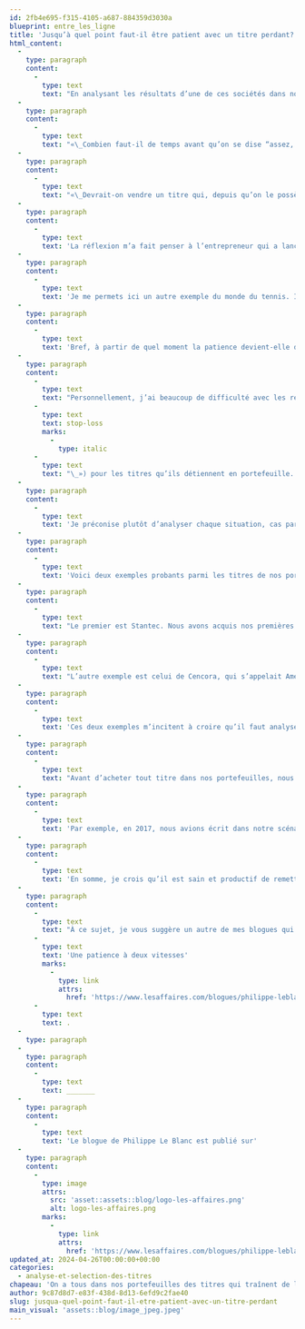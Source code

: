 ```yaml
---
id: 2fb4e695-f315-4105-a687-884359d3030a
blueprint: entre_les_ligne
title: 'Jusqu’à quel point faut-il être patient avec un titre perdant?'
html_content:
  -
    type: paragraph
    content:
      -
        type: text
        text: "En analysant les résultats d’une de ces sociétés dans notre portefeuille, je me suis posé ces questions\_:"
  -
    type: paragraph
    content:
      -
        type: text
        text: "«\_Combien faut-il de temps avant qu’on se dise “assez, c’est assez”?\_»"
  -
    type: paragraph
    content:
      -
        type: text
        text: "«\_Devrait-on vendre un titre qui, depuis qu’on le possède, n’a rien fait pendant une période de deux, trois, cinq ans?\_»"
  -
    type: paragraph
    content:
      -
        type: text
        text: 'La réflexion m’a fait penser à l’entrepreneur qui a lancé son entreprise et qui éprouve encore de la misère à réaliser des profits après deux, trois, voire cinq ans. Quand devrait-il se rendre à l’évidence et abandonner avant d’être forcé de le faire?'
  -
    type: paragraph
    content:
      -
        type: text
        text: 'Je me permets ici un autre exemple du monde du tennis. Il est notoirement difficile de percer le top 100 mondial au tennis. Pourtant, la majorité des joueurs (et joueuses) qui ne parviennent pas à ce niveau auront de la difficulté à autofinancer leur carrière. Quand un joueur dont le classement s’approche du top 100 devrait-il conclure qu’il a fait son bout de chemin et qu’un changement de carrière est de mise?'
  -
    type: paragraph
    content:
      -
        type: text
        text: 'Bref, à partir de quel moment la patience devient-elle de l’entêtement?'
  -
    type: paragraph
    content:
      -
        type: text
        text: "Personnellement, j’ai beaucoup de difficulté avec les recettes qu’on applique sans réfléchir, automatiquement. Je sais par exemple que nombre d’investisseurs placent des ordres de vente sur baisse («\_"
      -
        type: text
        text: stop-loss
        marks:
          -
            type: italic
      -
        type: text
        text: "\_») pour les titres qu’ils détiennent en portefeuille. D’autres se mettront comme balise de vendre un titre qui n’a rien fait pendant une période de deux ou trois ans."
  -
    type: paragraph
    content:
      -
        type: text
        text: 'Je préconise plutôt d’analyser chaque situation, cas par cas.'
  -
    type: paragraph
    content:
      -
        type: text
        text: 'Voici deux exemples probants parmi les titres de nos portefeuilles sous gestion.'
  -
    type: paragraph
    content:
      -
        type: text
        text: "Le premier est Stantec. Nous avons acquis nos premières actions de cette société canadienne de services d’ingénierie au début de 2015 à un cours d’environ 32\_$ l’action. Or, en octobre 2019, plus de quatre ans et demi plus tard, le titre ne valait que 28\_$. Une politique de vendre un titre qui n’a pas livré la marchandise après deux ans ou trois ans nous aurait sans doute forcés à le vendre. Ç’aurait été une erreur coûteuse\_: à partir de la fin 2019, le titre a amorcé une forte ascension qui l’a porté à plus de 110\_$ aujourd’hui. En dépit de sa très lente sortie des blocs, le titre nous a procuré un rendement annuel composé de près de 14,7\_% depuis notre achat initial, sans tenir compte des dividendes reçus au cours de la période."
  -
    type: paragraph
    content:
      -
        type: text
        text: "L’autre exemple est celui de Cencora, qui s’appelait AmerisourceBergen au moment de notre achat initial du titre à la fin de 2017 à un cours d’environ 82\_$. La société est un distributeur de produits pharmaceutiques et médicaux en Amérique du Nord. Au début de 2020, soit plus de deux ans plus tard, le titre valait toujours environ 82 $. Était-ce une bonne raison de le vendre? De toute évidence, non\_: son cours atteint aujourd’hui près de 238 $. Sans tenir compte des dividendes, le titre nous a procuré un rendement annuel composé d’environ 36\_%."
  -
    type: paragraph
    content:
      -
        type: text
        text: 'Ces deux exemples m’incitent à croire qu’il faut analyser chaque situation spécifiquement, sans appliquer de recette toute faite.'
  -
    type: paragraph
    content:
      -
        type: text
        text: "Avant d’acheter tout titre dans nos portefeuilles, nous élaborons un scénario d’achat de \_quelques lignes qui résume les facteurs les plus importants sous-tendant notre décision d’achat."
  -
    type: paragraph
    content:
      -
        type: text
        text: 'Par exemple, en 2017, nous avions écrit dans notre scénario d’achat d’AmerisourceBergen (maintenant Cencora) que nous croyions que l’évaluation de son titre était déprimée en raison des craintes qu’Amazon devienne un fort concurrent dans le marché de la distribution médicale. Nous avions aussi conclu que le marché des médicaments et des produits médicaux se prêteraient difficilement à la vente directe aux consommateurs. Ce scénario avait-il changé deux ans plus tard, même si son titre piétinait? Non. Même que les bénéfices de la société avaient poursuivi leur progression pendant la période.'
  -
    type: paragraph
    content:
      -
        type: text
        text: 'En somme, je crois qu’il est sain et productif de remettre régulièrement en question ses titres en portefeuille, en particulier ceux qui n’ont pas livré la marchandise escomptée. Mais vendre de manière automatique est à mon avis une erreur qui pourrait s’avérer coûteuse. Lorsqu’un titre piétine en Bourse pendant un certain temps, je préconise la patience, tant et aussi longtemps que les raisons qui ont motivé notre achat initial sont valables.'
  -
    type: paragraph
    content:
      -
        type: text
        text: "À ce sujet, je vous suggère un autre de mes blogues qui traite de la patience envers ses titres\_:\_\_"
      -
        type: text
        text: 'Une patience à deux vitesses'
        marks:
          -
            type: link
            attrs:
              href: 'https://www.lesaffaires.com/blogues/philippe-leblanc/une-patience-a-deux-vitesses/612710'
      -
        type: text
        text: .
  -
    type: paragraph
  -
    type: paragraph
    content:
      -
        type: text
        text: _______
  -
    type: paragraph
    content:
      -
        type: text
        text: 'Le blogue de Philippe Le Blanc est publié sur'
  -
    type: paragraph
    content:
      -
        type: image
        attrs:
          src: 'asset::assets::blog/logo-les-affaires.png'
          alt: logo-les-affaires.png
        marks:
          -
            type: link
            attrs:
              href: 'https://www.lesaffaires.com/blogues/philippe-leblanc/jusqu-a-quel-point-faut-il-etre-patient-avec-un-titre-perdant/649340'
updated_at: 2024-04-26T00:00:00+00:00
categories:
  - analyse-et-selection-des-titres
chapeau: 'On a tous dans nos portefeuilles des titres qui traînent de la patte.'
author: 9c87d8d7-e83f-438d-8d13-6efd9c2fae40
slug: jusqua-quel-point-faut-il-etre-patient-avec-un-titre-perdant
main_visual: 'assets::blog/image_jpeg.jpeg'
---
```

